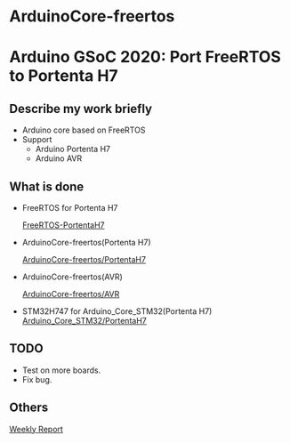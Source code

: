 # ArduinoCore-freertos


# Arduino GSoC 2020: Port FreeRTOS to Portenta H7

## Describe my work briefly

- Arduino core based on FreeRTOS
- Support
    - Arduino Portenta H7
    - Arduino AVR

## What is done

- FreeRTOS for Portenta H7

    [FreeRTOS-PortentaH7](https://github.com/MRNIU/FreeRTOS-PortentaH7)

- ArduinoCore-freertos(Portenta H7)

    [ArduinoCore-freertos/PortentaH7](https://github.com/MRNIU/ArduinoCore-freertos/tree/PortentaH7)

- ArduinoCore-freertos(AVR)

    [ArduinoCore-freertos/AVR](https://github.com/MRNIU/ArduinoCore-freertos/tree/avr)

- STM32H747 for Arduino_Core_STM32(Portenta H7)
	[Arduino_Core_STM32/PortentaH7](https://github.com/MRNIU/Arduino_Core_STM32/tree/PortentaH7)

## TODO

- Test on more boards.
- Fix bug.

## Others

[Weekly Report](https://forum.arduino.cc/index.php?topic=687113.0)






